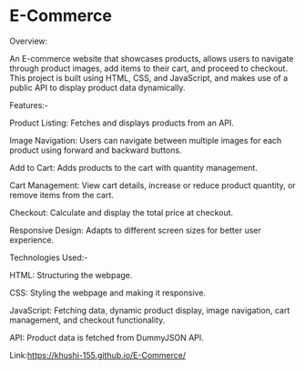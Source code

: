 # E-Commerce

Overview:

An E-commerce website that showcases products, allows users to navigate through product images, add items to their cart, and proceed to checkout. This project is built using HTML, CSS, and JavaScript, and makes use of a public API to display product data dynamically.

Features:-

Product Listing: Fetches and displays products from an API.

Image Navigation: Users can navigate between multiple images for each product using forward and backward buttons.

Add to Cart: Adds products to the cart with quantity management.

Cart Management: View cart details, increase or reduce product quantity, or remove items from the cart.

Checkout: Calculate and display the total price at checkout.

Responsive Design: Adapts to different screen sizes for better user experience.

Technologies Used:-

HTML: Structuring the webpage.

CSS: Styling the webpage and making it responsive.

JavaScript: Fetching data, dynamic product display, image navigation, cart management, and checkout functionality.

API: Product data is fetched from DummyJSON API.


Link:https://khushi-155.github.io/E-Commerce/

